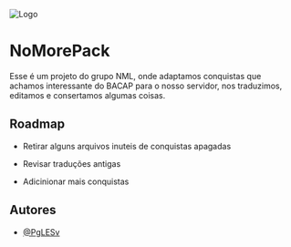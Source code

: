 
![Logo](https://media.discordapp.net/attachments/876819680256487464/1127293703011176478/NML-final.png)


# NoMorePack

Esse é um projeto do grupo NML, onde adaptamos conquistas que achamos interessante do BACAP para o nosso servidor, nos traduzimos, editamos e consertamos algumas coisas.


## Roadmap

- Retirar alguns arquivos inuteis de conquistas apagadas

- Revisar traduções antigas

- Adicinionar mais conquistas


## Autores

- [@PgLESv](https://www.github.com/pglesv)

